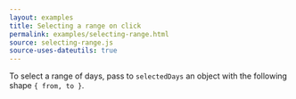 ```yaml
---
layout: examples
title: Selecting a range on click
permalink: examples/selecting-range.html
source: selecting-range.js
source-uses-dateutils: true
---
```


To select a range of days, pass to `selectedDays` an object with the following shape `{ from, to }`.
